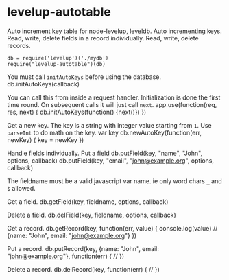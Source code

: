 levelup-autotable
=================

Auto increment key table for node-levelup, leveldb.
Auto incrementing keys.
Read, write, delete fields in a record individually.
Read, write, delete records.

    db = require('levelup')('./mydb')
    require("levelup-autotable")(db)

You must call `initAutoKeys` before using the database.
    db.initAutoKeys(callback)

You can call this from inside a request handler. Initialization is done the first time round. On subsequent calls it will just call `next`.
    app.use(function(req, res, next) {
        db.initAutoKeys(function() {next()})
    })

Get a new key. The key is a string with integer value starting from `1`. Use `parseInt` to do math on the key. 
    var key
    db.newAutoKey(function(err, newKey) {
        key = newKey
    })

Handle fields individually.
Put a field
    db.putField(key, "name", "John", options, callback)
    db.putField(key, "email", "john@example.org", options, callback)

The fieldname must be a valid javascript var name. ie only word chars `_` and `$` allowed.

Get a field.
    db.getField(key, fieldname, options, callback)

Delete a field.
    db.delField(key, fieldname, options, callback)

Get a record. 
    db.getRecord(key, function(err, value) {
        console.log(value) // {name: "John", email: "john@example.org"}
    })

Put a record.
    db.putRecord(key, {name: "John", email: "john@example.org"}, function(err) {
        //
    })

Delete a record. 
    db.delRecord(key, function(err) {
        //
    })





